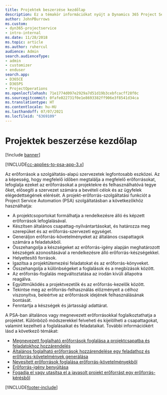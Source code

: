 ```yaml
---
title: Projektek beszerzése kezdőlap
description: Ez a témakör információkat nyújt a Dynamics 365 Project Service Automation (PSA) erőforrás-kezelési képességeiről.
author: JohnPBurrows
ms.custom:
- dyn365-projectservice
- intro-internal
ms.date: 11/28/2018
ms.topic: article
ms.author: ruhercul
audience: Admin
search.audienceType:
- admin
- customizer
- enduser
search.app:
- D365CE
- D365PS
- ProjectOperations
ms.openlocfilehash: 71e1774d097e2929a7d51d19b3cebfcacff28f0c
ms.sourcegitcommit: 0fafe022731f0e1e8693382ff906e3f8541d34ca
ms.translationtype: HT
ms.contentlocale: hu-HU
ms.lasthandoff: 07/07/2021
ms.locfileid: "6369109"
---
```

# <a name="resourcing-projects-home-page"></a>Projektek beszerzése kezdőlap

[!include [banner](../includes/psa-now-project-operations.md)]

[!INCLUDE[cc-applies-to-psa-app-3.x](../includes/cc-applies-to-psa-app-3x.md)]

Az erőforrások a szolgáltatás-alapú szervezetek legfontosabb eszközei. Az a képesség, hogy megfelelő időben megtalálja a megfelelő erőforrásokat, lefoglalja ezeket az erőforrásokat a projektekre és felhasználhatóvá tegye őket, elősegíti a szervezet számára a bevételi célok és az ügyfelek elégedettségének elérését. A projekt-erőforrás-szolgáltatási funkciót a Project Service Automation (PSA) szolgáltatásban a következőkhöz használhatja:

- A projektcsoportokat formálhatja a rendelkezésre álló és képzett erőforrások lefoglalásával.
- Készítsen általános csapattag-nyilvántartásokat, és határozza meg szerepüket és az erőforrás-szervezeti egységet.
- Generáljon erőforrás-követelményeket az általános csapattagok számára a feladatukból.
- Összehangolja a készségeket az erőforrás-igény alapján meghatározott készségek azonosításával a rendelkezésre álló erőforrás-készségekkel.
- Helyettesítő források.
- Igazítsa a projektütemezési feladatokat és az erőforrás-könyveket.
- Összehangolja a különbségeket a foglalások és a megbízások között.
- Az erőforrás-foglalás megváltoztatása az irodán kívüli állapotra reagálva.
- Együttműködés a projektvezetők és az erőforrás-kezelők között.
- Tekintse meg az erőforrás-felhasználás előzményeit a célhoz viszonyítva, beleértve az erőforrások idejének felhasználásának bontását.
- Fenntartja a készségek és jártassági adattárat.


A PSA-ban általános vagy megnevezett erőforrásokkal foglalkoztathatja a projektet. Különböző módszerekkel felveheti és kijelölheti a csapattagokat, valamint kezelheti a foglalásaikat és feladataikat. További információkért lásd a következő témákat:

- [Megnevezett foglalható erőforrások foglalása a projektcsapatba és feladatokhoz hozzárendelés](assign-named-bookable-resource.md)
- [Általános foglalható erőforrások hozzárendelése egy feladathoz és erőforrás-követelmények generálása](assign-generic-bookable-resource.md)
- [Nevesített erőforrások foglalása erőforrás-követelményekből](book-named-resource.md)
- [Erőforrás-igény benyújtása](submit-resource-request.md)
- [Fogadja el vagy utasítsa el a javasolt projekt erőforrást egy erőforrás-kérésből](accept-reject-proposed-resource.md)


[!INCLUDE[footer-include](../includes/footer-banner.md)]